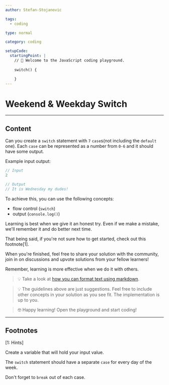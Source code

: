 ```yaml
---
author: Stefan-Stojanovic

tags:
  - coding

type: normal

category: coding

setupCode:
  startingPoint: |
    // 👋 Welcome to the JavaScript coding playground.
    
    switch() {

    }
---
```


# Weekend & Weekday Switch

---

## Content

Can you create a `switch` statement with `7` `case`s(not including the `default` one). Each `case` can be represented as a number from `0-6` and it should have some output.

Example input output:
```javascript
// Input
2

// Output
// It is Wednesday my dudes!
```

To achieve this, you can use the following concepts:
- flow control (`switch`)
- output (`console.log()`)

Learning is best when we give it an honest try. Even if we make a mistake, we'll remember it and do better next time.

That being said, if you're not sure how to get started, check out this footnote[1]. 

When you're finished, feel free to share your solution with the community, join in on discussions and upvote solutions from your fellow learners!

Remember, learning is more effective when we do it with others.

> 💡 Take a look at [how you can format text using markdown](https://www.enki.com/glossary/general/markdown-formatting).

> 💡 The guidelines above are just suggestions. Feel free to include other concepts in your solution as you see fit. The implementation is up to you.

> 🤓 Happy learning! Open the playground and start coding!

---

## Footnotes

[1: Hints]

Create a variable that will hold your input value. 

The `switch` statement should have a separate `case` for every day of the week.

Don't forget to `break` out of each case.
